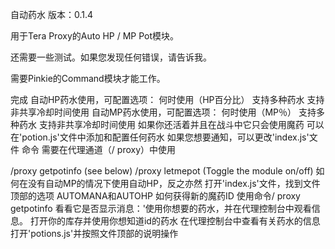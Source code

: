 自动药水
版本：0.1.4

用于Tera Proxy的Auto HP / MP Pot模块。

还需要一些测试。如果您发现任何错误，请告诉我。

需要Pinkie的Command模块才能工作。

完成
自动HP药水使用，可配置选项：
何时使用（HP百分比）
支持多种药水
支持非共享冷却时间使用
自动MP药水使用，可配置选项：
何时使用（MP％）
支持多种药水
支持非共享冷却时间使用
如果你还活着并且在战斗中它只会使用魔药
可以在'potion.js'文件中添加和配置任何药水
如果您想要通知，可以更改'index.js'文件
命令
需要在代理通道（/ proxy）中使用

/proxy getpotinfo (see below)
/proxy letmepot (Toggle the module on/off)
如何在没有自动MP的情况下使用自动HP，反之亦然
打开'index.js'文件，找到文件顶部的选项
AUTOMANA和AUTOHP
如何获得新的魔药ID
使用命令/ proxy getpotinfo
看看它是否显示消息：'使用你想要的药水，并在代理控制台中观看信息。
打开你的库存并使用你想知道id的药水
在代理控制台中查看有关药水的信息
打开'potions.js'并按照文件顶部的说明操作

